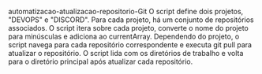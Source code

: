 automatizacao-atualizacao-repositorio-Git
O script define dois projetos, "DEVOPS" e "DISCORD".
Para cada projeto, há um conjunto de repositórios associados.
O script itera sobre cada projeto, converte o nome do projeto para minúsculas e adiciona ao currentArray.
Dependendo do projeto, o script navega para cada repositório correspondente e executa git pull para atualizar o repositório.
O script lida com os diretórios de trabalho e volta para o diretório principal após atualizar cada repositório. 
